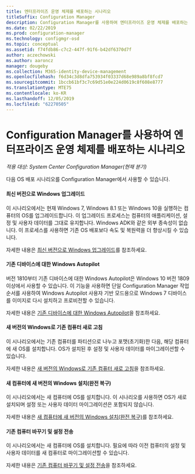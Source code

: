 ```yaml
---
title: 엔터프라이즈 운영 체제를 배포하는 시나리오
titleSuffix: Configuration Manager
description: Configuration Manager를 사용하여 엔터프라이즈 운영 체제를 배포하는 여러 시나리오에 대해 알아봅니다.
ms.date: 02/22/2019
ms.prod: configuration-manager
ms.technology: configmgr-osd
ms.topic: conceptual
ms.assetid: f74fdb86-c7c2-447f-91f6-b42df6370d7f
author: aczechowski
ms.author: aaroncz
manager: dougeby
ms.collection: M365-identity-device-management
ms.openlocfilehash: f6d34c3d8dfa753934f03337d68e989a8bf8fcd7
ms.sourcegitcommit: 1bccb61bf3c7c69d51e0e224d0619c8f608e8777
ms.translationtype: MTE75
ms.contentlocale: ko-KR
ms.lasthandoff: 12/05/2019
ms.locfileid: "62270505"
---
```

# <a name="scenarios-to-deploy-enterprise-operating-systems-with-configuration-manager"></a>Configuration Manager를 사용하여 엔터프라이즈 운영 체제를 배포하는 시나리오

*적용 대상: System Center Configuration Manager(현재 분기)*

다음 OS 배포 시나리오를 Configuration Manager에서 사용할 수 있습니다.  

#### <a name="upgrade-windows-to-the-latest-version"></a>최신 버전으로 Windows 업그레이드
이 시나리오에서는 현재 Windows 7, Windows 8.1 또는 Windows 10을 실행하는 컴퓨터의 OS를 업그레이드합니다. 이 업그레이드 프로세스는 컴퓨터의 애플리케이션, 설정 및 사용자 데이터를 그대로 유지합니다. Windows ADK와 같은 외부 종속성이 없습니다. 이 프로세스를 사용하면 기존 OS 배포보다 속도 및 복원력을 더 향상시킬 수 있습니다.  

자세한 내용은 [최신 버전으로 Windows 업그레이드](/sccm/osd/deploy-use/upgrade-windows-to-the-latest-version)를 참조하세요.


#### <a name="windows-autopilot-for-existing-devices"></a>기존 디바이스에 대한 Windows Autopilot
<!--3607717, fka 1358333-->
버전 1810부터 기존 디바이스에 대한 Windows Autopilot은 Windows 10 버전 1809 이상에서 사용할 수 있습니다. 이 기능을 사용하면 단일 Configuration Manager 작업 순서를 사용하여 Windows Autopilot 사용자 기반 모드용으로 Windows 7 디바이스를 이미지로 다시 설치하고 프로비전할 수 있습니다.

자세한 내용은 [기존 디바이스에 대한 Windows Autopilot](/sccm/osd/deploy-use/windows-autopilot-for-existing-devices)을 참조하세요.


#### <a name="refresh-an-existing-computer-with-a-new-version-of-windows"></a>새 버전의 Windows로 기존 컴퓨터 새로 고침
이 시나리오에서는 기존 컴퓨터를 파티션으로 나누고 포맷(초기화)한 다음, 해당 컴퓨터에 새 OS를 설치합니다. OS가 설치된 후 설정 및 사용자 데이터를 마이그레이션할 수 있습니다.  

자세한 내용은 [새 버전의 Windows로 기존 컴퓨터 새로 고침](/sccm/osd/deploy-use/refresh-an-existing-computer-with-a-new-version-of-windows)을 참조하세요.


#### <a name="install-a-new-version-of-windows-on-a-new-computer-bare-metal"></a>새 컴퓨터에 새 버전의 Windows 설치(완전 복구)
이 시나리오에서는 새 컴퓨터에 OS를 설치합니다. 이 시나리오를 사용하면 OS가 새로 설치되며 설정 또는 사용자 데이터 마이그레이션은 포함되지 않습니다.  

자세한 내용은 [새 컴퓨터에 새 버전의 Windows 설치(완전 복구)](/sccm/osd/deploy-use/install-new-windows-version-new-computer-bare-metal)를 참조하세요.


#### <a name="replace-an-existing-computer-and-transfer-settings"></a>기존 컴퓨터 바꾸기 및 설정 전송
이 시나리오에서는 새 컴퓨터에 OS를 설치합니다. 필요에 따라 이전 컴퓨터의 설정 및 사용자 데이터를 새 컴퓨터로 마이그레이션할 수 있습니다.  

자세한 내용은 [기존 컴퓨터 바꾸기 및 설정 전송](/sccm/osd/deploy-use/replace-an-existing-computer-and-transfer-settings)을 참조하세요.


